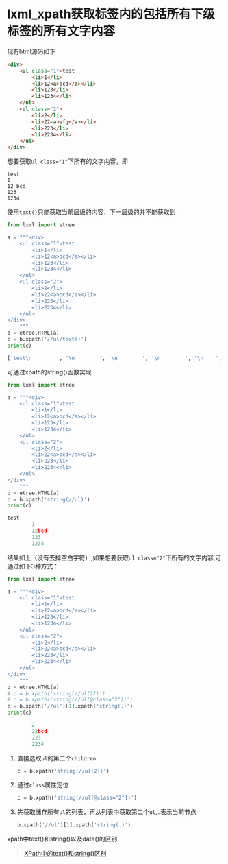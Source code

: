 # lxml_xpath获取标签内的包括所有下级标签的所有文字内容

现有html源码如下

```html
<div>
    <ul class="1">test
        <li>1</li>
        <li>12<a>bcd</a></li>
        <li>123</li>
        <li>1234</li>
    </ul>
    <ul class="2">
        <li>2</li>
        <li>22<a>efg</a></li>
        <li>223</li>
        <li>2234</li>
    </ul>
</div>
```

想要获取`ul class="1"`下所有的文字内容，即

```shell
test
1
12 bcd
123
1234
```

使用`text()`只能获取当前层级的内容，下一层级的并不能获取到

```python
from lxml import etree

a = """<div>
    <ul class="1">test
        <li>1</li>
        <li>12<a>bcd</a></li>
        <li>123</li>
        <li>1234</li>
    </ul>
    <ul class="2">
        <li>2</li>
        <li>22<a>bcd</a></li>
        <li>223</li>
        <li>2234</li>
    </ul>
</div>
    """
b = etree.HTML(a)
c = b.xpath('//ul/text()')
print(c)

['test\n        ', '\n        ', '\n        ', '\n        ', '\n    ', '\n        ', '\n        ', '\n        ', '\n        ', '\n    ']
```

可通过xpath的string()函数实现

```python
from lxml import etree

a = """<div>
    <ul class="1">test
        <li>1</li>
        <li>12<a>bcd</a></li>
        <li>123</li>
        <li>1234</li>
    </ul>
    <ul class="2">
        <li>2</li>
        <li>22<a>bcd</a></li>
        <li>223</li>
        <li>2234</li>
    </ul>
</div>
    """
b = etree.HTML(a)
c = b.xpath('string(//ul)')
print(c)

test
        1
        12bcd
        123
        1234
```

结果如上（没有去掉空白字符）,如果想要获取`ul class="2"`下所有的文字内容,可通过如下3种方式：

```python
from lxml import etree

a = """<div>
    <ul class="1">test
        <li>1</li>
        <li>12<a>bcd</a></li>
        <li>123</li>
        <li>1234</li>
    </ul>
    <ul class="2">
        <li>2</li>
        <li>22<a>bcd</a></li>
        <li>223</li>
        <li>2234</li>
    </ul>
</div>
    """
b = etree.HTML(a)
# c = b.xpath('string(//ul[2])')
# c = b.xpath('string(//ul[@class="2"])')
c = b.xpath('//ul')[1].xpath('string(.)')
print(c)

        2
        22bcd
        223
        2234

```

1. 直接选取`ul`的第二个`children`

   ```python
   c = b.xpath('string(//ul[2])')
   ```

2. 通过`class`属性定位

   ```python
   c = b.xpath('string(//ul[@class="2"])')
   ```

3. 先获取储存所有`ul`的列表，再从列表中获取第二个`ul`,`.`表示当前节点

   ```python
   b.xpath('//ul')[1].xpath('string(.)')
    ```

xpath中text()和string()以及data()的区别
> [XPath中的text()和string()区别](https://blog.csdn.net/weixin_39285616/article/details/78463091)
